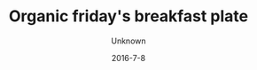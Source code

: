---
title: 'Organic friday''s breakfast plate'
description: 'Freshly baked whole grain bun, butter, cheese, salami, greek yogurt with homemade honey-roasted granola, fresh fruit, soft-boiled egg, and a homemade pancake with agave-syrup.'
image: cae447d6e5258720068fd2e7edcfb7414146ab9b
price: '65'
size: '2'
color: '#ffffff'
category: breakfast
tags: Breakfast
meta:
    id: 9bas2f81ba24a8951658a45583feed4a98b4f37e
    parentId: f20f57fa9c3d8bff0902cfb33f350091a3a48d51
    language: en
date: '2016-7-8'
author: Unknown
---